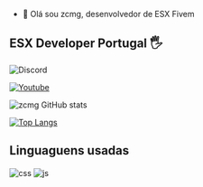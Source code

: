 - 👋 Olá sou zcmg, desenvolvedor de ESX Fivem
<!--- 👑 Criação de Base Fivem 
- 🛠 Criação Server de RP 
- 👕 Roupas personalizado RP
- 🚘 Carros personalizado
- 🚓 viaturas personalizado
-->
## ESX Developer Portugal 🖐️

<div style="display: inline_block">
<img alt="Discord" src="https://img.shields.io/discord/859390913221361675?label=Discord&style=for-the-badge">
  
[![Youtube](https://img.shields.io/badge/YouTube-FF0000?style=for-the-badge&logo=youtube&logoColor=white)](https://www.youtube.com/channel/UCrrjbyHC6KZqtO-M5C1PhSQ)
</div>


![zcmg GitHub stats](https://github-readme-stats.vercel.app/api?username=zcmg&show_icons=true&theme=dracula&count_private=true)

[![Top Langs](https://github-readme-stats.vercel.app/api/top-langs/?username=zcmg&layout=compact)](https://github.com/anuraghazra/github-readme-stats)

## Linguaguens usadas

<div style="display: inline_block">
  <img align="center" alt="css" src="https://img.shields.io/badge/Lua-2C2D72?style=for-the-badge&logo=lua&logoColor=white" />
  <img align="center" alt="js" src="https://img.shields.io/badge/HTML-239120?style=for-the-badge&logo=html5&logoColor=white" />
</div><br/>



